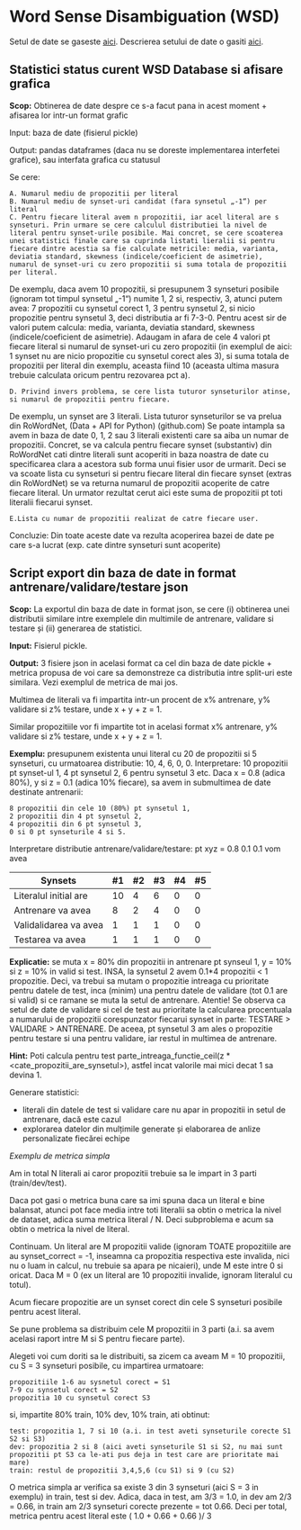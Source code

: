 # Word Sense Disambiguation (WSD)

Setul de date se gaseste [aici](https://drive.google.com/file/d/1IV_nodlm-dw-EWl1DtngkATgAldEdAGO/view). Descrierea setului de date o gasiti [aici](https://github.com/iamta/wsd/blob/main/Romanian%20WordNet%20%26%20WSD%20DB%20%20description.md).

## Statistici status curent WSD Database si afisare grafica

**Scop:** Obtinerea de date despre ce s-a facut pana in acest moment + afisarea lor intr-un format grafic

Input: baza de date (fisierul pickle)

Output: pandas dataframes (daca nu se doreste implementarea interfetei grafice), sau interfata grafica cu statusul

Se cere:

    A. Numarul mediu de propozitii per literal
    B. Numarul mediu de synset-uri candidat (fara synsetul „-1“) per literal
    C. Pentru fiecare literal avem n propozitii, iar acel literal are s synseturi. Prin urmare se cere calculul distributiei la nivel de literal pentru synset-urile posibile. Mai concret, se cere scoaterea unei statistici finale care sa cuprinda listati lieralii si pentru fiecare dintre acestia sa fie calculate metricile: media, varianta, deviatia standard, skewness (indicele/coeficient de asimetrie), numarul de synset-uri cu zero propozitii si suma totala de propozitii per literal.

De exemplu, daca avem 10 propozitii, si presupunem 3 synseturi posibile (ignoram tot timpul synsetul „-1“) numite 1, 2 si, respectiv, 3, atunci putem avea: 7 propozitii cu synsetul corect 1, 3 pentru synsetul 2, si nicio propozitie pentru synsetul 3, deci distributia ar fi 7-3-0. Pentru acest sir de valori putem calcula: media, varianta, deviatia standard, skewness (indicele/coeficient de asimetrie). Adaugam in afara de cele 4 valori pt fiecare literal si numarul de synset-uri cu zero propozitii (in exemplul de aici: 1 synset nu are nicio propozitie cu synsetul corect ales 3), si suma totala de propozitii per literal din exemplu, aceasta fiind 10 (aceasta ultima masura trebuie calculata oricum pentru rezovarea pct a).

    D. Privind invers problema, se cere lista tuturor synseturilor atinse, si numarul de propozitii pentru fiecare.

De exemplu, un synset are 3 literali. Lista tuturor synseturilor se va prelua din RoWordNet, (Data + API for Python) (github.com) Se poate intampla sa avem in baza de date 0, 1, 2 sau 3 literali existenti care sa aiba un numar de propozitii. Concret, se va calcula pentru fiecare synset (substantiv) din RoWordNet cati dintre literali sunt acoperiti in baza noastra de date cu specificarea clara a acestora sub forma unui fisier usor de urmarit. Deci se va scoate lista cu synseturi si pentru fiecare literal din fiecare synset (extras din RoWordNet) se va returna numarul de propozitii acoperite de catre fiecare literal. Un urmator rezultat cerut aici este suma de propozitii pt toti literalii fiecarui synset.

    E.Lista cu numar de propozitii realizat de catre fiecare user.

Concluzie: Din toate aceste date va rezulta acoperirea bazei de date pe care s-a lucrat (exp. cate dintre synseturi sunt acoperite)


## Script export din baza de date in format antrenare/validare/testare json

**Scop:** La exportul din baza de date in format json, se cere (i) obtinerea unei distributii similare intre exemplele din multimile de antrenare, validare si testare și (ii) generarea de statistici.

**Input:** Fisierul pickle.

**Output:** 3 fisiere json in acelasi format ca cel din baza de date pickle + metrica propusa de voi care sa demonstreze ca distributia intre split-uri este similara. Vezi exemplul de metrica de mai jos.

Multimea de literali va fi impartita intr-un procent de x% antrenare, y% validare si z% testare, unde x + y + z = 1.

Similar propozitiile vor fi impartite tot in acelasi format x% antrenare, y% validare si z% testare, unde x + y + z = 1.

**Exemplu:** presupunem existenta unui literal cu 20 de propozitii si 5 synseturi, cu urmatoarea distributie: 10, 4, 6, 0, 0. Interpretare: 10 propozitii pt synset-ul 1, 4 pt synsetul 2, 6 pentru synsetul 3 etc. Daca x = 0.8 (adica 80%), y si z = 0.1 (adica 10% fiecare), sa avem in submultimea de date destinate antrenarii:

    8 propozitii din cele 10 (80%) pt synsetul 1,
    2 propozitii din 4 pt synsetul 2,
    4 propozitii din 6 pt synsetul 3,
    0 si 0 pt synseturile 4 si 5.

Interpretare distributie antrenare/validare/testare: pt xyz = 0.8 0.1 0.1 vom avea

|Synsets|#1|#2|#3|#4|#5|
|---|---|---|---|---|---|
|Literalul initial are|10|4|6|0|0|
|Antrenare va avea|8|2|4|0|0|
|Validalidarea va avea|1|1|1|0|0|
|Testarea va avea|1|1|1|0|0|

**Explicatie:** se muta x = 80% din propozitii in antrenare pt synseul 1, y = 10% si z = 10% in valid si test. INSA, la synsetul 2 avem 0.1*4 propozitii < 1 propozitie. Deci, va trebui sa mutam o propozitie intreaga cu prioritate pentru datele de test, inca (minim) una pentru datele de validare (tot 0.1 are si valid) si ce ramane se muta la setul de antrenare. Atentie! Se observa ca setul de date de validare si cel de test au prioritate la calcularea procentuala a numarului de propozitii corespunzator fiecarui synset in parte: TESTARE > VALIDARE > ANTRENARE. De aceea, pt synsetul 3 am ales o propozitie pentru testare si una pentru validare, iar restul in multimea de antrenare.

**Hint:** Poti calcula pentru test parte_intreaga_functie_ceil(z * <cate_propozitii_are_synsetul>), astfel incat valorile mai mici decat 1 sa devina 1.

Generare statistici:
- literali din datele de test si validare care nu apar in propozitii in setul de antrenare, dacă este cazul
- explorarea datelor din mulțimile generate și elaborarea de anlize personalizate fiecărei echipe



*Exemplu de metrica simpla*

Am in total N literali ai caror propozitii trebuie sa le impart in 3 parti (train/dev/test).

Daca pot gasi o metrica buna care sa imi spuna daca un literal e bine balansat, atunci pot face media intre toti literalii sa obtin o metrica la nivel de dataset, adica suma metrica literal / N. Deci subproblema e acum sa obtin o metrica la nivel de literal.

Continuam. Un literal are M propozitii valide (ignoram TOATE propozitiile are au synset_correct = -1, inseamna ca propozitia respectiva este invalida, nici nu o luam in calcul, nu trebuie sa apara pe nicaieri), unde M este intre 0 si oricat. Daca M = 0 (ex un literal are 10 propozitii invalide, ignoram literalul cu totul).

Acum fiecare propozitie are un synset corect din cele S synseturi posibile pentru acest literal.

Se pune problema sa distribuim cele M propozitii in 3 parti (a.i. sa avem acelasi raport intre M si S pentru fiecare parte).

Alegeti voi cum doriti sa le distribuiti, sa zicem ca aveam M = 10 propozitii, cu S = 3 synseturi posibile, cu impartirea urmatoare:

    propozitiile 1-6 au sysnetul corect = S1
    7-9 cu synsetul corect = S2
    propozitia 10 cu synsetul corect S3

si, impartite 80% train, 10% dev, 10% train, ati obtinut:

    test: propozitia 1, 7 si 10 (a.i. in test aveti synseturile corecte S1 S2 si S3)
    dev: propozitia 2 si 8 (aici aveti synseturile S1 si S2, nu mai sunt propozitii pt S3 ca le-ati pus deja in test care are prioritate mai mare)
    train: restul de propozitii 3,4,5,6 (cu S1) si 9 (cu S2)

O metrica simpla ar verifica sa existe 3 din 3 synseturi (aici S = 3 in exemplu) in train, test si dev. Adica, daca in test, am 3/3 = 1.0, in dev am 2/3 = 0.66, in train am 2/3 synseturi corecte prezente = tot 0.66. Deci per total, metrica pentru acest literal este ( 1.0 + 0.66 + 0.66 )/ 3
